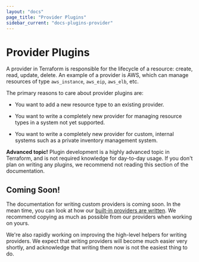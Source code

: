 ```yaml
---
layout: "docs"
page_title: "Provider Plugins"
sidebar_current: "docs-plugins-provider"
---
```


# Provider Plugins

A provider in Terraform is responsible for the lifecycle of a resource:
create, read, update, delete. An example of a provider is AWS, which
can manage resources of type `aws_instance`, `aws_eip`, `aws_elb`, etc.

The primary reasons to care about provider plugins are:

  * You want to add a new resource type to an existing provider.

  * You want to write a completely new provider for managing resource
    types in a system not yet supported.

  * You want to write a completely new provider for custom, internal
    systems such as a private inventory management system.

<div class="alert alert-block alert-warning">
<strong>Advanced topic!</strong> Plugin development is a highly advanced
topic in Terraform, and is not required knowledge for day-to-day usage.
If you don't plan on writing any plugins, we recommend not reading
this section of the documentation.
</div>

## Coming Soon!

The documentation for writing custom providers is coming soon. In the
mean time, you can look at how our
[built-in providers are written](https://github.com/hashicorp/terraform/tree/master/builtin).
We recommend copying as much as possible from our providers when working
on yours.

We're also rapidly working on improving the high-level helpers for
writing providers. We expect that writing providers will become much
easier very shortly, and acknowledge that writing them now is not the
easiest thing to do.
